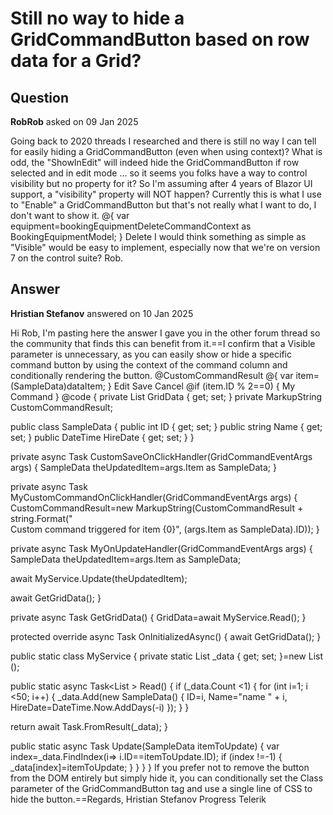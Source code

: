 # Still no way to hide a GridCommandButton based on row data for a Grid?

## Question

**RobRob** asked on 09 Jan 2025

Going back to 2020 threads I researched and there is still no way I can tell for easily hiding a GridCommandButton (even when using context)? What is odd, the "ShowInEdit" will indeed hide the GridCommandButton if row selected and in edit mode ... so it seems you folks have a way to control visibility but no property for it? So I'm assuming after 4 years of Blazor UI support, a "visibility" property will NOT happen? Currently this is what I use to "Enable" a GridCommandButton but that's not really what I want to do, I don't want to show it. <GridCommandColumn Context="bookingEquipmentDeleteCommandContext" Width="8rem"> @{
var equipment=bookingEquipmentDeleteCommandContext as BookingEquipmentModel;
} <GridCommandButton Command="Delete" OnClick="@EquipmentDeleteCommandHandler" Class="btn-red" Icon="@FontIcon.Trash" Enabled="@(string.IsNullOrEmpty(equipment?.EquipmentCode))" ShowInEdit="false"> Delete </GridCommandButton> </GridCommandColumn> I would think something as simple as "Visible" would be easy to implement, especially now that we're on version 7 on the control suite? Rob.

## Answer

**Hristian Stefanov** answered on 10 Jan 2025

Hi Rob, I'm pasting here the answer I gave you in the other forum thread so the community that finds this can benefit from it.==I confirm that a Visible parameter is unnecessary, as you can easily show or hide a specific command button by using the context of the command column and conditionally rendering the button. @CustomCommandResult <TelerikGrid Data=@GridData EditMode="@GridEditMode.Inline" OnUpdate="@MyOnUpdateHandler" Pageable="true" PageSize="15" Height="500px"> <GridColumns> <GridColumn Field=@nameof(SampleData.ID) Editable="false" Title="Employee ID" /> <GridColumn Field=@nameof(SampleData.Name) Title="Employee Name" /> <GridColumn Field=@nameof(SampleData.HireDate) Title="Hire Date" /> <GridCommandColumn Context="dataItem"> @{
var item=(SampleData)dataItem;
} <GridCommandButton Command="Edit" Icon="@SvgIcon.Pencil"> Edit </GridCommandButton> <GridCommandButton Command="Save" Icon="@SvgIcon.Save" ShowInEdit="true" OnClick="@CustomSaveOnClickHandler"> Save </GridCommandButton> <GridCommandButton Command="Cancel" Icon="@SvgIcon.Cancel" ShowInEdit="true"> Cancel </GridCommandButton> @if (item.ID % 2==0)
{ <GridCommandButton Command="MyOwnCommand" Icon="@SvgIcon.InfoCircle" ShowInEdit="false" OnClick="@MyCustomCommandOnClickHandler"> My Command </GridCommandButton> } </GridCommandColumn> </GridColumns> </TelerikGrid> @code {
private List <SampleData> GridData { get; set; }
private MarkupString CustomCommandResult;

public class SampleData
{
public int ID { get; set; }
public string Name { get; set; }
public DateTime HireDate { get; set; }
}

private async Task CustomSaveOnClickHandler(GridCommandEventArgs args)
{
SampleData theUpdatedItem=args.Item as SampleData;
}

private async Task MyCustomCommandOnClickHandler(GridCommandEventArgs args)
{
CustomCommandResult=new MarkupString(CustomCommandResult + string.Format(" <br /> Custom command triggered for item {0}", (args.Item as SampleData).ID));
}

private async Task MyOnUpdateHandler(GridCommandEventArgs args)
{
SampleData theUpdatedItem=args.Item as SampleData;

await MyService.Update(theUpdatedItem);

await GetGridData();
}

private async Task GetGridData()
{
GridData=await MyService.Read();
}

protected override async Task OnInitializedAsync()
{
await GetGridData();
}

public static class MyService
{
private static List <SampleData> _data { get; set; }=new List <SampleData> ();

public static async Task<List <SampleData>> Read()
{
if (_data.Count <1)
{
for (int i=1; i <50; i++)
{
_data.Add(new SampleData()
{
ID=i,
Name="name " + i,
HireDate=DateTime.Now.AddDays(-i)
});
}
}

return await Task.FromResult(_data);
}

public static async Task Update(SampleData itemToUpdate)
{
var index=_data.FindIndex(i=> i.ID==itemToUpdate.ID);
if (index !=-1)
{
_data[index]=itemToUpdate;
}
}
}
} If you prefer not to remove the button from the DOM entirely but simply hide it, you can conditionally set the Class parameter of the GridCommandButton tag and use a single line of CSS to hide the button.==Regards, Hristian Stefanov Progress Telerik
